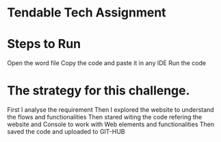 # Tendable Tech Assignment
# Steps to Run
Open the word file
Copy the code and paste it in any IDE
Run the code 
# The strategy for this challenge.
First I analyse the requirement 
Then I explored the website to understand the flows and functionalities 
Then stared witing the code refering the website and Console to work with Web elements and functionalities
Then saved the code and uploaded to GIT-HUB
